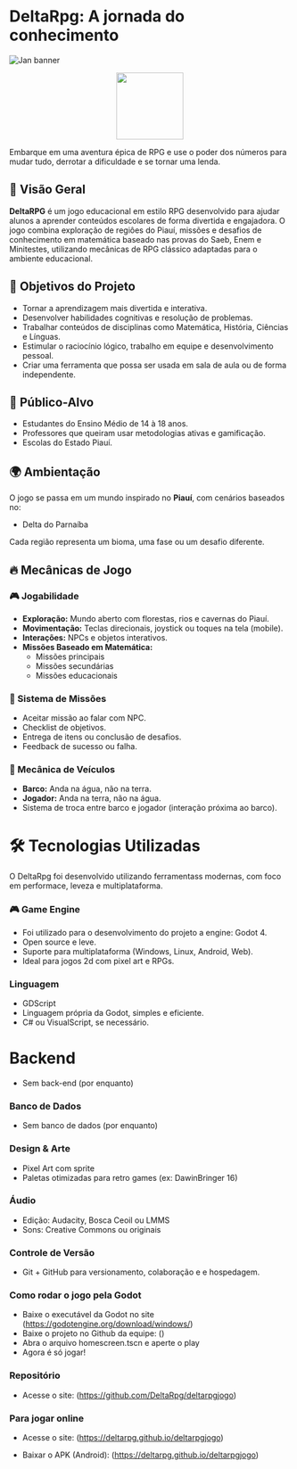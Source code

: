 # DeltaRpg: A jornada do conhecimento

![Jan banner](Jogo.png)

<p align="center">
<img src="https://upload.wikimedis.org/wikipedia/commons/6/6a/Godot_icon.svg" width="120">

Embarque em uma aventura épica de RPG e use o poder dos números para mudar tudo, derrotar a dificuldade e se tornar uma lenda.

## 📜 Visão Geral

**DeltaRPG** é um jogo educacional em estilo RPG desenvolvido para ajudar alunos a aprender conteúdos escolares de forma divertida e engajadora. O jogo combina exploração de regiôes do Piauí, missões e desafios de conhecimento em matemática baseado nas provas do Saeb, Enem e Minitestes, utilizando mecânicas de RPG clássico adaptadas para o ambiente educacional.

## 🎯 Objetivos do Projeto

- Tornar a aprendizagem mais divertida e interativa.
- Desenvolver habilidades cognitivas e resolução de problemas.
- Trabalhar conteúdos de disciplinas como Matemática, História, Ciências e Línguas.
- Estimular o raciocínio lógico, trabalho em equipe e desenvolvimento pessoal.
- Criar uma ferramenta que possa ser usada em sala de aula ou de forma independente.

## 🧠 Público-Alvo

- Estudantes do Ensino Médio de 14 à 18 anos.
- Professores que queiram usar metodologias ativas e gamificação.
- Escolas do Estado Piauí.

## 🌍 Ambientação

O jogo se passa em um mundo inspirado no **Piauí**, com cenários baseados no:

- Delta do Parnaíba

Cada região representa um bioma, uma fase ou um desafio diferente.

## 🔥 Mecânicas de Jogo

### 🎮 Jogabilidade

- **Exploração:** Mundo aberto com florestas, rios e cavernas do Piauí.
- **Movimentação:** Teclas direcionais, joystick ou toques na tela (mobile).
- **Interações:** NPCs e objetos interativos.
- **Missões Baseado em Matemática:** 
  - Missões principais
  - Missões secundárias
  - Missões educacionais 

### 📜 Sistema de Missões

- Aceitar missão ao falar com NPC.
- Checklist de objetivos.
- Entrega de itens ou conclusão de desafios.
- Feedback de sucesso ou falha.

### 🚤 Mecânica de Veículos

- **Barco:** Anda na água, não na terra.
- **Jogador:** Anda na terra, não na água.
- Sistema de troca entre barco e jogador (interação próxima ao barco).

# 🛠️ Tecnologias Utilizadas

O DeltaRpg foi desenvolvido utilizando ferramentass modernas, com foco em performace, leveza e multiplataforma.

### 🎮 Game Engine
- Foi utilizado para o desenvolvimento do projeto a engine: Godot 4.
- Open source e leve.
- Suporte para multiplataforma (Windows, Linux, Android, Web).
- Ideal para jogos 2d com pixel art e RPGs.

### Linguagem
- GDScript
- Linguagem própria da Godot, simples e eficiente.
- C# ou VisualScript, se necessário.

# Backend
- Sem back-end (por enquanto)

### Banco de Dados
- Sem banco de dados (por enquanto)

### Design & Arte
- Pixel Art com sprite
- Paletas otimizadas para retro games (ex: DawinBringer 16)

### Áudio
- Edição: Audacity, Bosca Ceoil ou LMMS
- Sons: Creative Commons ou originais

### Controle de Versão
- Git + GitHub para versionamento, colaboração e e hospedagem.

### Como rodar o jogo pela Godot
- Baixe o executável da Godot no site (https://godotengine.org/download/windows/)
- Baixe o projeto no Github da equipe: ()
- Abra o arquivo homescreen.tscn e aperte o play
- Agora é só jogar!


### Repositório

- Acesse o site: (https://github.com/DeltaRpg/deltarpgjogo)

### Para jogar online
- Acesse o site: (https://deltarpg.github.io/deltarpgjogo)

- Baixar o APK (Android): (https://deltarpg.github.io/deltarpgjogo)





